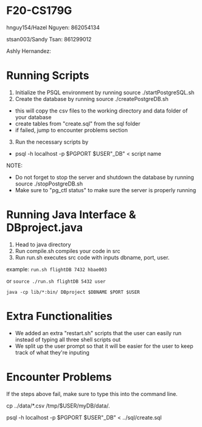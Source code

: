 # F20-CS179G

hnguy154/Hazel Nguyen: 862054134

stsan003/Sandy Tsan: 861299012

Ashly Hernandez:

# Running Scripts

1. Initialize the PSQL environment by running source ./startPostgreSQL.sh
2. Create the database by running source ./createPostgreDB.sh
  - this will copy the csv files to the working directory and data folder of your database
  - create tables from "create.sql" from the sql folder
  - if failed, jump to encounter problems section
  
3. Run the necessary scripts by 

  - psql -h localhost -p $PGPORT $USER"_DB" < script name
  
NOTE: 
- Do not forget to stop the server and shutdown the database by running source ./stopPostgreDB.sh
- Make sure to "pg_ctl status" to make sure the server is properly running
  
# Running Java Interface & DBproject.java

1. Head to java directory
2. Run compile.sh compiles your code in src
3. Run run.sh executes src code with inputs dbname, port, user.

example: 
`run.sh flightDB 7432 hbae003`

or `source ./run.sh flightDB 5432 user`

`java -cp lib/*:bin/ DBproject $DBNAME $PORT $USER`

# Extra Functionalities

- We added an extra "restart.sh" scripts that the user can easily run instead of typing all three shell scripts out
- We split up the user prompt so that it will be easier for the user to keep track of what they're inputing

# Encounter Problems
If the steps above fail, make sure to type this into the command line.

cp ../data/*.csv /tmp/$USER/myDB/data/.

psql -h localhost -p $PGPORT $USER"_DB" < ../sql/create.sql
